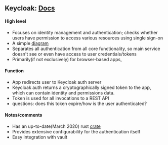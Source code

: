 ## Keycloak: [Docs](https://www.keycloak.org/documentation.html)
#### High level
- Focuses on identity management and authentication; checks whether users have permission to access various resources using single sign-on
- A simple [diagram](keycloak.png)
- Separates all authentication from all core functionality, so main service doesn't see or even have access to user credentials/tokens
- Primarily(if not exclusively) for browser-based apps, 

#### Function
- App redirects user to Keycloak auth server
- Keycloak auth returns a cryptographically signed token to the app, which can contain identity and permissions data.
- Token is used for all invocations to a REST API
- questions: does this token expire/how is the user authenticated?

#### Notes/comments
- Has an up-to-date(March 2020) rust [crate](https://crates.io/crates/keycloak)
- Provides extensive configurability for the authentication itself
- Easy integration with vault